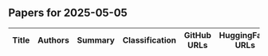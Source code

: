 

## Papers for 2025-05-05

| Title | Authors | Summary | Classification | GitHub URLs | HuggingFace URLs |
|-------|---------|---------|----------------|-------------|-----------------|
